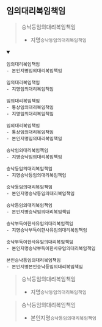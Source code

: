 ## 임의대리복임책임
> 승낙등임의대리복임책임
> - 지명`승낙등임의대리복임책임`
<details open>
    <summary></summary>

```
임의대리복임책임
- 본인지명임의대리복임책임
```
```
임의대리복임책임
- 지명임의대리복임책임
```
```
임의대리복임책임
- 통상임의대리복임책임
- 지명임의대리복임책임
```
```
임의대리복임책임
- 통상임의대리복임책임
- 본인지명임의대리복임책임
```
```
승낙임의대리복임책임
- 지명승낙임의대리복임책임
```
```
승낙등임의대리복임책임
- 지명승낙등임의대리복임책임
```
```
승낙등임의대리복임책임
- 본인지명승낙등임의대리복임책임
```
```
승낙등임의대리복임책임
- 본인지명승낙임의대리복임책임
```
```
승낙부득이한사유임의대리복임책임
- 지명승낙부득이한사유임의대리복임책임
```
```
승낙부득이한사유임의대리복임책임
- 본인지명승낙부득이한사유임의대리복임책임
```
```
본인승낙등임의대리복임책임
- 본인지명본인승낙등임의대리복임책임
```

> 승낙등임의대리복임책임
> - 지명`승낙등임의대리복임책임`

> 승낙등임의대리복임책임
> - 본인지명`승낙등임의대리복임책임`
</details>
